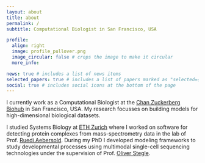 ```yaml
---
layout: about
title: about
permalink: /
subtitle: Computational Biologist in San Francisco, USA

profile:
  align: right
  image: profile_pullover.png
  image_circular: false # crops the image to make it circular
  more_info:

news: true # includes a list of news items
selected_papers: true # includes a list of papers marked as "selected={true}"
social: true # includes social icons at the bottom of the page
---
```


I currently work as a Computational Biologist at the [Chan Zuckerberg Biohub](https://www.czbiohub.org/sf/) in San Francisco, USA. My research focusses on building models for high-dimensional biological datasets.

I studied Systems Biology at [ETH Zurich](https://ethz.ch/en.html) where I worked on software for detecting protein complexes from mass-spectrometry data in the lab of Prof. [Ruedi Aebersold](https://en.wikipedia.org/wiki/Ruedi_Aebersold). During my PhD I developed modeling frameworks to study developmental processes using multimodal single-cell sequencing technologies under the supervision of Prof. [Oliver Stegle](https://www.embl.org/groups/stegle/).
